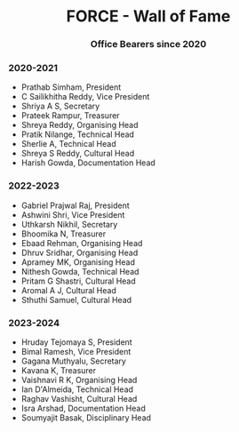 <h1 align="center">FORCE - Wall of Fame</h1>
<h3 align="center">Office Bearers since 2020</h3>

<h3 align="left">2020-2021</h3>
<p align="center">
  <ul>
    <li>Prathab Simham, President</li>
    <li>C Sailikhitha Reddy, Vice President</li>
    <li>Shriya A S, Secretary</li>
    <li>Prateek Rampur, Treasurer</li>
    <li>Shreya Reddy, Organising Head</li>
    <li>Pratik Nilange, Technical Head</li>
    <li>Sherlie A, Technical Head</li>
    <li>Shreya S Reddy, Cultural Head</li>
    <li>Harish Gowda, Documentation Head</li>
</ul>
</p>

<h3 align="left">2022-2023</h3>
<p align="center">
  <ul>
    <li>Gabriel Prajwal Raj, President</li>
    <li>Ashwini Shri, Vice President</li>
    <li>Uthkarsh Nikhil, Secretary</li>
    <li>Bhoomika N, Treasurer</li>
    <li>Ebaad Rehman, Organising Head</li>
    <li>Dhruv Sridhar, Organising Head</li>
    <li>Apramey MK, Organising Head</li>
    <li>Nithesh Gowda, Technical Head</li>
    <li>Pritam G Shastri, Cultural Head</li>
    <li>Aromal A J, Cultural Head</li>
    <li>Sthuthi Samuel, Cultural Head</li>
  </ul>
</p>

<h3 align="left">2023-2024</h3>
<p align="center">
  <ul>
    <li>Hruday Tejomaya S, President</li>
    <li>Bimal Ramesh, Vice President</li>
    <li>Gagana Muthyalu, Secretary</li>
    <li>Kavana K, Treasurer</li>
    <li>Vaishnavi R K, Organising Head</li>
    <li>Ian D'Almeida, Technical Head</li>
    <li>Raghav Vashisht, Cultural Head</li>
    <li>Isra Arshad, Documentation Head</li>
    <li>Soumyajit Basak, Disciplinary Head</li>
  </ul>
</p>


